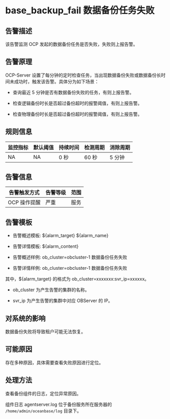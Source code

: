 base_backup_fail 数据备份任务失败
==============================================

**告警描述**
-----------------------------

该告警监测 OCP 发起的数据备份任务是否失败，失败则上报告警。

告警原理
-------------------------

OCP-Server 设置了每分钟的定时检查任务，当出现数据备份失败或数据备份长时间未成功时，触发该告警。具体分为如下场景：

* 查询最近 5 分钟是否有数据备份失败的任务，有则上报告警。

* 检查逻辑备份时长是否超过备份超时的报警阈值，有则上报告警。

* 检查物理备份时长是否超过备份超时的报警阈值，有则上报告警。

**规则信息**
-----------------------------

| 监控指标 | 默认阈值 | 持续时间 | 检测周期 | 消除周期 |
|------|------|------|------|------|
| NA   | NA   | 0 秒  | 60 秒 | 5 分钟 |

**告警信息**
-----------------------------

|  告警触发方式  | 告警等级 | 范围 |
|----------|------|----|
| OCP 操作提醒 | 严重   | 服务 |

**告警模板**
-----------------------------

* 告警概述模板: \${alarm_target} \${alarm_name}

* 告警详情模板: ${alarm_content}

* 告警概述样例: ob_cluster=obcluster-1 数据备份任务失败

* 告警详情样例: ob_cluster=obcluster-1 数据备份任务失败

其中，${alarm_target} 的格式为 ob_cluster=xxxxxxx:svr_ip=xxxxxx。

* ob_cluster 为产生告警的集群的名称。

* svr_ip 为产生告警的集群中对应 OBServer 的 IP。

**对系统的影响**
-------------------------------

数据备份失败将导致租户可能无法恢复。

**可能原因**
-----------------------------

存在多种原因，具体需要查看失败原因进行定位。

**处理方法**
-----------------------------

查看备份组件的日志，定位异常原因。

组件日志 agentserver.log 位于备份服务所在服务器的 `/home/admin/oceanbase/log` 目录下。
